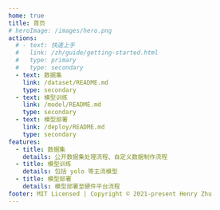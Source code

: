 ```yaml
---
home: true
title: 首页
# heroImage: /images/hero.png
actions:
  # - text: 快速上手
  #   link: /zh/guide/getting-started.html
  #   type: primary
  #   type: secondary
  - text: 数据集
    link: /dataset/README.md
    type: secondary
  - text: 模型训练
    link: /model/README.md
    type: secondary
  - text: 模型部署
    link: /deploy/README.md
    type: secondary
features:
  - title: 数据集
    details: 公开数据集处理流程、自定义数据制作流程
  - title: 模型训练
    details: 包括 yolo 等主流模型
  - title: 模型部署
    details: 模型部署至硬件平台流程
footer: MIT Licensed | Copyright © 2021-present Henry Zhu
---
```

